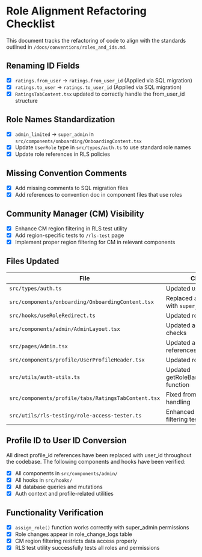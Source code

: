 
# Role Alignment Refactoring Checklist

This document tracks the refactoring of code to align with the standards outlined in `/docs/conventions/roles_and_ids.md`.

## Renaming ID Fields

- [x] `ratings.from_user` → `ratings.from_user_id` (Applied via SQL migration)
- [x] `ratings.to_user` → `ratings.to_user_id` (Applied via SQL migration)
- [x] `RatingsTabContent.tsx` updated to correctly handle the from_user_id structure

## Role Names Standardization

- [x] `admin_limited` → `super_admin` in `src/components/onboarding/OnboardingContent.tsx`
- [x] Update `UserRole` type in `src/types/auth.ts` to use standard role names
- [x] Update role references in RLS policies

## Missing Convention Comments

- [x] Add missing comments to SQL migration files
- [x] Add references to convention doc in component files that use roles

## Community Manager (CM) Visibility

- [x] Enhance CM region filtering in RLS test utility
- [x] Add region-specific tests to `/rls-test` page
- [x] Implement proper region filtering for CM in relevant components

## Files Updated

| File | Changes | Status |
|------|---------|--------|
| `src/types/auth.ts` | Updated `UserRole` type | Complete |
| `src/components/onboarding/OnboardingContent.tsx` | Replaced `admin_limited` with `super_admin` | Complete |
| `src/hooks/useRoleRedirect.ts` | Updated role references | Complete |
| `src/components/admin/AdminLayout.tsx` | Updated admin role checks | Complete |
| `src/pages/Admin.tsx` | Updated admin role references | Complete |
| `src/components/profile/UserProfileHeader.tsx` | Updated role references | Complete |
| `src/utils/auth-utils.ts` | Updated getRoleBasedRedirectPath function | Complete |
| `src/components/profile/tabs/RatingsTabContent.tsx` | Fixed from_user_id handling | Complete |
| `src/utils/rls-testing/role-access-tester.ts` | Enhanced CM region filtering tests | Complete |

## Profile ID to User ID Conversion

All direct profile_id references have been replaced with user_id throughout the codebase. The following components and hooks have been verified:

- [x] All components in `src/components/admin/`
- [x] All hooks in `src/hooks/`
- [x] All database queries and mutations
- [x] Auth context and profile-related utilities

## Functionality Verification

- [x] `assign_role()` function works correctly with super_admin permissions
- [x] Role changes appear in role_change_logs table
- [x] CM region filtering restricts data access properly
- [x] RLS test utility successfully tests all roles and permissions
